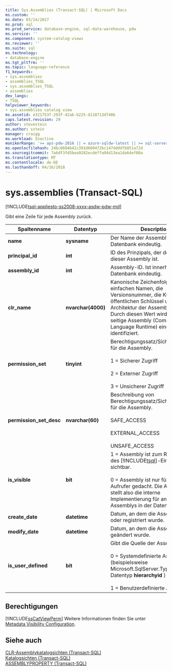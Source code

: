 ```yaml
---
title: Sys.Assemblies (Transact-SQL) | Microsoft Docs
ms.custom: ''
ms.date: 03/14/2017
ms.prod: sql
ms.prod_service: database-engine, sql-data-warehouse, pdw
ms.service: ''
ms.component: system-catalog-views
ms.reviewer: ''
ms.suite: sql
ms.technology:
- database-engine
ms.tgt_pltfrm: ''
ms.topic: language-reference
f1_keywords:
- sys.assemblies
- assemblies_TSQL
- sys.assemblies_TSQL
- assemblies
dev_langs:
- TSQL
helpviewer_keywords:
- sys.assemblies catalog view
ms.assetid: e321753f-293f-42ab-b225-d118713df40b
caps.latest.revision: 29
author: stevestein
ms.author: sstein
manager: craigg
ms.workload: Inactive
monikerRange: '>= aps-pdw-2016 || = azure-sqldw-latest || >= sql-server-2016 || = sqlallproducts-allversions'
ms.openlocfilehash: 24bc8604b41c391d669472bc147dddd7b051a72d
ms.sourcegitcommit: 7a6df3fd5bea9282ecdeffa94d13ea1da6def80a
ms.translationtype: MT
ms.contentlocale: de-DE
ms.lasthandoff: 04/16/2018
---
```

# <a name="sysassemblies-transact-sql"></a>sys.assemblies (Transact-SQL)
[!INCLUDE[tsql-appliesto-ss2008-xxxx-asdw-pdw-md](../../includes/tsql-appliesto-ss2008-xxxx-asdw-pdw-md.md)]

  Gibt eine Zeile für jede Assembly zurück.  
  
|Spaltenname|Datentyp|Description|  
|-----------------|---------------|-----------------|  
|**name**|**sysname**|Der Name der Assembly. Ist in der Datenbank eindeutig.|  
|**principal_id**|**int**|ID des Prinzipals, der der Besitzer dieser Assembly ist.|  
|**assembly_id**|**int**|Assembly-ID. Ist innerhalb einer Datenbank eindeutig.|  
|**clr_name**|**nvarchar(4000)**|Kanonische Zeichenfolge, die den einfachen Namen, die Versionsnummer, die Kultur, den öffentlichen Schlüssel und die Architektur der Assembly codiert. Durch diesen Wert wird die CLR-seitige Assembly (Common Language Runtime) eindeutig identifiziert.|  
|**permission_set**|**tinyint**|Berechtigungssatz/Sicherheitsebene für die Assembly.<br /><br /> 1 = Sicherer Zugriff<br /><br /> 2 = Externer Zugriff<br /><br /> 3 = Unsicherer Zugriff|  
|**permission_set_desc**|**nvarchar(60)**|Beschreibung von Berechtigungssatz/Sicherheitsebene für die Assembly.<br /><br /> SAFE_ACCESS<br /><br /> EXTERNAL_ACCESS<br /><br /> UNSAFE_ACCESS|  
|**is_visible**|**bit**|1 = Assembly ist zum Registrieren des [!INCLUDE[tsql](../../includes/tsql-md.md)]-Einstiegpunktes sichtbar.<br /><br /> 0 = Assembly ist nur für verwaltete Aufrufer gedacht. Die Assembly stellt also die interne Implementierung für andere Assemblys in der Datenbank bereit.|  
|**create_date**|**datetime**|Datum, an dem die Assembly erstellt oder registriert wurde.|  
|**modify_date**|**datetime**|Datum, an dem die Assembly geändert wurde.|  
|**is_user_defined**|**bit**|Gibt die Quelle der Assembly an.<br /><br /> 0 = Systemdefinierte Assemblys (beispielsweise Microsoft.SqlServer.Types für den Datentyp **hierarchyid** )<br /><br /> 1 = Benutzerdefinierte Assemblys|  
  
## <a name="permissions"></a>Berechtigungen  
 [!INCLUDE[ssCatViewPerm](../../includes/sscatviewperm-md.md)] Weitere Informationen finden Sie unter [Metadata Visibility Configuration](../../relational-databases/security/metadata-visibility-configuration.md).  
  
## <a name="see-also"></a>Siehe auch  
 [CLR-Assemblykatalogsichten &#40;Transact-SQL&#41;](../../relational-databases/system-catalog-views/clr-assembly-catalog-views-transact-sql.md)   
 [Katalogsichten &#40;Transact-SQL&#41;](../../relational-databases/system-catalog-views/catalog-views-transact-sql.md)   
 [ASSEMBLYPROPERTY &#40;Transact-SQL&#41;](../../t-sql/functions/assemblyproperty-transact-sql.md)  
  
  
